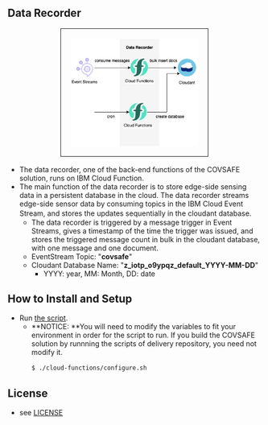 ## Data Recorder
<center><img src="./img/datarecorder.jpg" width="50%" border="1" style="padding: 20px"></center>

- The data recorder, one of the back-end functions of the COVSAFE solution, runs on IBM Cloud Function.
- The main function of the data recorder is to store edge-side sensing data in a persistent database in the cloud. The data recorder streams edge-side sensor data by consuming topics in the IBM Cloud Event Stream, and stores the updates sequentially in the cloudant database.　
    - The data recorder is triggered by a message trigger in Event Streams, gives a timestamp of the time the trigger was issued, and stores the triggered message count in bulk in the cloudant database, with one message and one document.
    - EventStream Topic: "**covsafe**"
    - Cloudant Database Name: "**z\_iotp\_o9ypqz\_default\_YYYY-MM-DD**"
        - YYYY: year, MM: Month, DD: date

## How to Install and Setup

- Run [the script](./cloud-functions/configure.sh).
  - **NOTICE: **You will need to modify the variables to fit your environment in order for the script to run.
      If you build the COVSAFE solution by runnning the scripts of delivery repository, you need not modify it.
      ```bash
      $ ./cloud-functions/configure.sh
      ```

## License
- see [LICENSE](./LICENSE)
